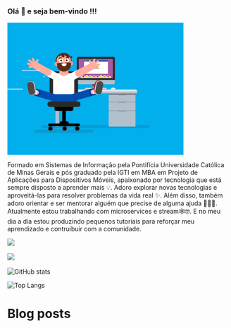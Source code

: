 ### Olá 👋 e seja bem-vindo !!!

<img align="center" alt="" src="https://github.com/pinguim16/pinguim16/blob/main/coder.gif?raw=true" />

Formado em Sistemas de Informação pela Pontifícia Universidade Católica de Minas Gerais e pós graduado pela IGTI em MBA em Projeto de Aplicações para Dispositivos Móveis, apaixonado por tecnologia que está sempre disposto a aprender mais 💡. Adoro explorar novas tecnologias e aproveitá-las para resolver problemas da vida real ✨. Além disso, também adoro orientar e ser mentorar alguém que precise de alguma ajuda 👨🏻‍💻. Atualmente estou trabalhando com microservices e stream🕸️🤓. E no meu dia a dia estou produzindo pequenos tutoriais para reforçar meu aprendizado e contruibuir com a comunidade.

![](https://visitor-badge.glitch.me/badge?page_id=pinguim16&style=flat-square&color=0088cc)

[![](https://gitwar.herokuapp.com/badge?username=pinguim16&label=Gitwar%20Profile%20Score&style=for-the-badge&color=0088cc)](https://gitwar.herokuapp.com/)


![GitHub stats](https://github-readme-stats.vercel.app/api?username=pinguim16&show_icons=true&theme=tokyonight)

![Top Langs](https://github-readme-stats.vercel.app/api/top-langs/?username=pinguim16&theme=tokyonight)

# Blog posts
<!-- BLOG-POST-LIST:START -->
<!-- BLOG-POST-LIST:END -->

<!--
**pinguim16/pinguim16** is a ✨ _special_ ✨ repository because its `README.md` (this file) appears on your GitHub profile.

Here are some ideas to get you started:

- 🔭 I’m currently working on ...
- 🌱 I’m currently learning ...
- 👯 I’m looking to collaborate on ...
- 🤔 I’m looking for help with ...
- 💬 Ask me about ...
- 📫 How to reach me: ...
- 😄 Pronouns: ...
- ⚡ Fun fact: ...
-->

